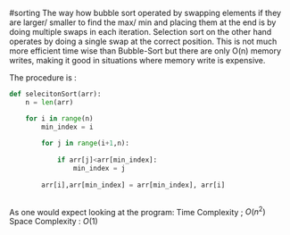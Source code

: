 #sorting 
The way how bubble sort operated by swapping elements if they are larger/ smaller to find the max/ min and placing them at the end is by doing multiple swaps in each iteration. Selection sort on the other hand operates by doing a single swap at the correct position. This is not much more efficient time wise than Bubble-Sort but there are only O(n) memory writes, making it good in situations where memory write is expensive.

The procedure is :
```python
def selecitonSort(arr):
	n = len(arr)

	for i in range(n)
		min_index = i
		
		for j in range(i+1,n):
		
			if arr[j]<arr[min_index]:
				min_index = j
				
		arr[i],arr[min_index] = arr[min_index], arr[i]
		
```

As one would expect looking at the program:
Time Complexity ; $O(n^2)$
Space Complexity : $O(1)$

